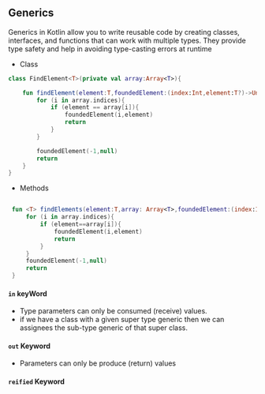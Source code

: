 
## Generics

Generics in Kotlin allow you to write reusable code by creating classes, interfaces, and functions that can work with multiple types. They provide type safety and help in avoiding type-casting errors at runtime

- Class 
```kotlin
class FindElement<T>(private val array:Array<T>){

    fun findElement(element:T,foundedElement:(index:Int,element:T?)->Unit){
        for (i in array.indices){
            if (element == array[i]){
                foundedElement(i,element)
                return
            }
        }

        foundedElement(-1,null)
        return
    }
}

```
- Methods 

```kotlin

 fun <T> findElements(element:T,array: Array<T>,foundedElement:(index:Int,element:T?)->Unit){
     for (i in array.indices){
         if (element==array[i]){
             foundedElement(i,element)
             return
         }
     }
     foundedElement(-1,null)
     return
 }

```
#### `in` keyWord
- Type parameters can only be consumed (receive) values.
- if we have a class with a given super type generic then we can assignees the sub-type generic of that super class.

#### `out` Keyword
- Parameters can only be produce (return) values

#### `reified` Keyword